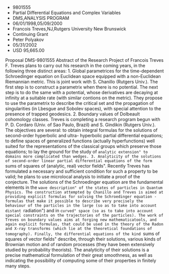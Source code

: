 
* 9801555
* Partial Differential Equations and Complex Variables
* DMS,ANALYSIS PROGRAM
* 06/01/1998,05/09/2000
* Francois Treves,NJ,Rutgers University New Brunswick
* Continuing Grant
* Peter Polyakov
* 05/31/2002
* USD 95,665.00

Proposal DMS-9801555 Abstract of the Research Project of Francois Treves F.
Treves plans to carry out his research in the coming years, in the following
three distinct areas: 1. Global parametrices for the time-dependent Schroedinger
equation on Euclidean space equipped with a non-Euclidean Riemannian metric.
This is joint work with S. Chanillo (Rutgers Univ.). The first step is to
construct a parametrix when there is no potential. The next step is to do the
same with a potential, whose derivatives are decaying at infinity at a suitable
rate (with similar contions on the metric). They propose to use the parametrix
to describe the critical set and the propagation of singularities (in Lbesgue
and Sobolev spaces), with special attention to the presence of trapped
geodesics. 2. Boundary values of Dolbeault cohomology classes. Treves is
completing a research program begun with P. D. Cordaro (Univ. of Sao Paulo,
Brazil) and S. Gindikin (Rutgers Univ.). The objectives are several: to obtain
integral formulas for the solutions of second-order hyperbolic and ultra-
hyperbolic partial differential equations; to define spaces of generalized
functions (actually hyperfunctions) well suited for the representations of the
classical groups which preserve those equations; to lay the ground for the study
of ``analytic extension" to domains more complicated than wedges. 3. Analyticity
of the solutions of second-order linear partial differential equations of the
form ``sums of squares of (analytic, real) vector fields". Recently Treves has
formulated a necessary and sufficient condition for such a property to be valid;
he plans to use microlocal analysis to initiate a proof of the conjecture. The
solutions of the Schroedinger equation are the fundamental elements in the
``wave description" of the states of particles in Quantum Physics. The
construction attempted by Chanillo and Treves is aimed at providing explicit
formulas for solving the Schroedinger equation - formulas that make it possible
to describe very precisely the behaviour of the particles in the large (so as to
take into account distant ``radiation") and in ``curved" space (so as to take
into account special constraints on the trajectories of the particles). The work
of Treves on boundary values aims at forging new mathematicatools, and again
explicit formulas, that could be used in the theory of the Radon and X-ray
transforms (which lie at the theoretical foundations of tomography). Finally,
the differential equations of the kind ``sums of squares of vector fields"
describe, through their solutions, various kinds of Brownian motion and of
random processes (they have been extensively studied by probability theorists).
The analyticity of their solutions is a precise mathematical formulation of
their great smoothness, as well as indicating the possibility of computing some
of their properties in finitely many steps.
